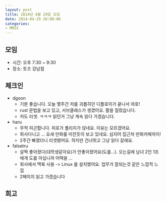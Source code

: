 ```yaml
---
layout: post
title: 2014년 4월 29일 모임
date: 2014-04-29 20:00:00
categories:
- MMIX
---
```


## 모임

* 시간: 오후 7:30 ~ 9:30
* 장소: 토즈 강남점

## 체크인

* dgoon
    * 기분 좋습니다. 오늘 몇주간 저를 괴롭히던 디플로이가 끝나서 야호!
    * rust 문법을 보고 있고, 서브클래스가 생겼어요. 활을 질렀습니다.
    * 저도 리셋. ㅋㅋㅋ 읽던거 그냥 계속 읽다 가겠습니다.
* haru
    * 무척 피곤합니다. 피로가 풀리지가 않네요. 이유는 모르겠어요.
    * 회사다니고 ... 요새 만화를 미친듯이 보고 있네요. 심지어 집근처 만화카페까지!
    * 2주간 빠졌더니 리셋됐어요. 하지만 건너뛰고 그냥 읽다 갈래요.
* falsetru
    * 살짝 좋아졌다(대학생같아요)가 안좋아졌어요(도를...). 오는길에 남녀 2인 1조에게 도를 아십니까 어택을 ...
    * 회사에서 맥북 사용 -> Linux 를 설치했어요. 업무가 잘되는것 같은 느낌적 느낌
    * 2페이지 읽고 가겠습니다

## 회고

